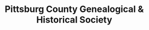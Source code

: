 ---
layout: repo
title: "Pittsburg County Genealogical & Historical Society"
id: 24931
permalink: repos/24931/
---